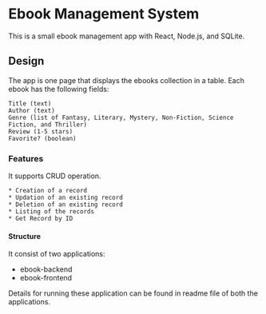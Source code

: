 # Ebook Management System

This is a small ebook management app with React, Node.js, and SQLite.

## Design

The app is one page that displays the ebooks collection in a table. Each ebook has the following fields:

    Title (text)
    Author (text)
    Genre (list of Fantasy, Literary, Mystery, Non-Fiction, Science Fiction, and Thriller)
    Review (1-5 stars)
    Favorite? (boolean)

### Features

It supports CRUD operation.

    * Creation of a record
    * Updation of an existing record
    * Deletion of an existing record
    * Listing of the records
    * Get Record by ID

#### Structure

It consist of two applications: 
 * ebook-backend
 * ebook-frontend

Details for running these application can be found in readme file of both the applications.
